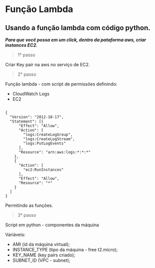 # Função Lambda 

## Usando a função lambda com código python.

***Para que você possa em um click, dentro da pataforma aws, criar instances EC2.***

> 1° passo

Criar Key pair na aws no serviço de EC2.

> 2° passo

Função lambda - com script de permissões definindo:

- CloudWatch Logs
- EC2

```

{
  "Version": "2012-10-17",
  "Statement": [{
      "Effect": "Allow",
      "Action": [
        "logs:CreateLogGroup",
        "logs:CreateLogStream",
        "logs:PutLogEvents"
      ],
      "Resource": "arn:aws:logs:*:*:*"
    },
    {
      "Action": [
        "ec2:RunInstances"
      ],
      "Effect": "Allow",
      "Resource": "*"
    }
  ]
}

```

Permitindo as funções.

> 3° passo

Script em python - componentes da máquina

Variáveis:

- AMI (id da máquina virtual);
- INSTANCE_TYPE (tipo da máquina - free t2.micro);
- KEY_NAME (key pairs criado);
- SUBNET_ID (VPC - subnet);